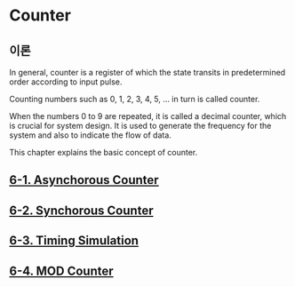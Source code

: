 
# Counter


## 이론

In general, counter is a register of which the state transits in predetermined order according to input pulse.

Counting numbers such as 0, 1, 2, 3, 4, 5, … in turn is called counter.

When the numbers 0 to 9 are repeated, it is called a decimal counter, which is crucial for system design. It is used to generate the frequency for the system and also to indicate the flow of data.

This chapter explains the basic concept of counter.



## [6-1. Asynchorous Counter](./6-1.ASYNC_CNT.md)

## [6-2. Synchorous Counter](./6-2.SYNC_CNT.md)

## [6-3. Timing Simulation](./6-3.TIMING.md)

## [6-4. MOD Counter](./6-4.MOD_CNT.md)

